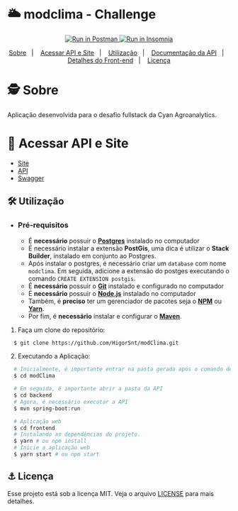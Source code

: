 # 🌥 modclima - Challenge

<p align="center">
  <a href="https://app.getpostman.com/run-collection/f61ec4a7c0969bcf0435">
    <img src="https://run.pstmn.io/button.svg" alt="Run in Postman" />
  </a>
  <a href="https://insomnia.rest/run/?label=modclima&uri=https%3A%2F%2Fraw.githubusercontent.com%2FHigorSnt%2FmodClima%2Fmain%2F.github%2Fmodclima.json%3Ftoken%3DAJVY2TBDJLYLBDACRAZGPGDALESNY" target="_blank"><img src="https://insomnia.rest/images/run.svg" alt="Run in Insomnia"></a>
</p>

<p align="center">
  <a href="#-sobre">Sobre</a>&nbsp;&nbsp;&nbsp;|&nbsp;&nbsp;&nbsp;
  <a href="#-acessar-api-e-site">Acessar API e Site</a>&nbsp;&nbsp;&nbsp;|&nbsp;&nbsp;&nbsp;
  <a href="#-utilização">Utilização</a>&nbsp;&nbsp;&nbsp;|&nbsp;&nbsp;&nbsp;
  <a href="./backend/README.md">Documentação da API</a>&nbsp;&nbsp;&nbsp;|&nbsp;&nbsp;&nbsp;
  <a href="./frontend/README.md">Detalhes do Front-end</a>&nbsp;&nbsp;&nbsp;|&nbsp;&nbsp;&nbsp;
  <a href="#-licença">Licença</a>
</p>

# 🕵 Sobre

Aplicação desenvolvida para o desafio fullstack da Cyan Agroanalytics.

# 🔗 Acessar API e Site

* [Site](https://modclima.netlify.app/)
* [API](https://modclima.herokuapp.com/)
* [Swagger](https://modclima.herokuapp.com/swagger-ui/index.html)
## 🛠 Utilização

- ### **Pré-requisitos**

  - É **necessário** possuir o **[Postgres](https://www.postgresql.org/download/)** instalado no computador
  - É necessário instalar a extensão **PostGis**, uma dica é utilizar o **Stack Builder**, instalado em conjunto ao Postgres.
  - Após instalar o postgres, é necessário criar um `database` com nome `modclima`. Em seguida, adicione a extensão do postges executando o comando `CREATE EXTENSION postgis`.
  - É **necessário** possuir o **[Git](https://git-scm.com/)** instalado e configurado no computador
  - É **necessário** possuir o **[Node.js](https://nodejs.org/en/)** instalado no computador
  - Também, é **preciso** ter um gerenciador de pacotes seja o **[NPM](https://www.npmjs.com/)** ou **[Yarn](https://yarnpkg.com/)**.
  - Por fim, é **necessário** instalar e configurar o **[Maven](https://maven.apache.org/install.html)**.

1. Faça um clone do repositório:

```sh
  $ git clone https://github.com/HigorSnt/modClima.git
```

2. Executando a Aplicação:

```sh
  # Inicialmente, é importante entrar na pasta gerada após o comando de clone
  $ cd modClima

  # Em seguida, é importante abrir a pasta da API
  $ cd backend
  # Agora, é necessário executar a API
  $ mvn spring-boot:run

  # Aplicação web
  $ cd frontend
  # Instalando as dependências do projeto.
  $ yarn # ou npm install
  # Inicie a aplicação web
  $ yarn start # ou npm start
```

## ⚓ Licença

Esse projeto está sob a licença MIT. Veja o arquivo [LICENSE](LICENSE.md) para mais detalhes.
